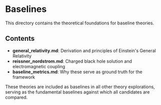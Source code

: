 # Baselines

This directory contains the theoretical foundations for baseline theories.

## Contents

- **general_relativity.md**: Derivation and principles of Einstein's General Relativity
- **reissner_nordstrom.md**: Charged black hole solution and electromagnetic coupling
- **baseline_metrics.md**: Why these serve as ground truth for the framework

These theories are included as baselines in all other theory explorations, serving as the fundamental baselines against which all candidates are compared.
